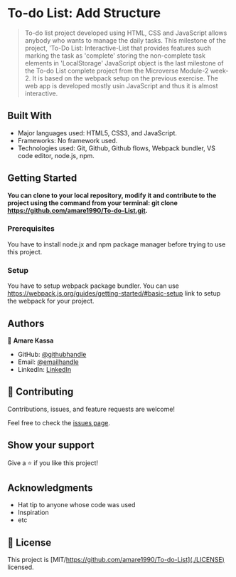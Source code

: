 # To-do List: Add Structure

>To-do list project developed using HTML, CSS and JavaScript allows anybody who wants to manage the daily tasks. This milestone of the project, 'To-Do List: Interactive-List that provides features such marking the task as 'complete' storing the non-complete task elements in 'LocalStorage' JavaScript object is the last milestone of the To-do List complete project from the Microverse Module-2 week-2. It is based on the webpack setup on the previous exercise. The web app is developed mostly usin JavaScript and thus it is almost interactive.

## Built With

- Major languages used: HTML5, CSS3, and JavaScript.
- Frameworks: No framework used.
- Technologies used: Git, Github, Github flows, Webpack bundler, VS code editor, node.js, npm.


## Getting Started

**You can clone to your local repository, modify it and contribute to the project using the command from your terminal: git clone https://github.com/amare1990/To-do-List.git.**


### Prerequisites
You have to install node.jx and npm package manager before trying to use this project.

### Setup

You have to setup webpack package bundler. You can use https://webpack.js.org/guides/getting-started/#basic-setup link to setup the webpack for your project.

## Authors

👤 **Amare Kassa**

- GitHub: [@githubhandle](https://github.com/amare1990)
- Email: [@emailhandle](amaremek@gmail.com)
- LinkedIn: [LinkedIn](https://linkedin.com/in/amare90)

## 🤝 Contributing

Contributions, issues, and feature requests are welcome!

Feel free to check the [issues page](../../issues/).

## Show your support

Give a ⭐️ if you like this project!

## Acknowledgments

- Hat tip to anyone whose code was used
- Inspiration
- etc

## 📝 License

This project is [MIT/https://github.com/amare1990/To-do-List](./LICENSE) licensed.

